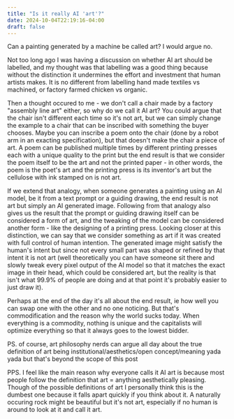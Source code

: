 ```yaml
---
title: "Is it really AI 'art'?"
date: 2024-10-04T22:19:16-04:00
draft: false
---
```


Can a painting generated by a machine be called art? I would argue no. 

Not too long ago I was having a discussion on whether AI art should be labelled, and my thought was that labelling was a good thing because without the distinction it undermines the effort and investment that human artists makes. It is no different from labelling hand made textiles vs machined, or factory farmed chicken vs organic. 

Then a thought occured to me - we don't call a chair made by a factory "assembly line art" either, so why do we call it AI art? You could argue that the chair isn't different each time so it's not art, but we can simply change the example to a chair that can be inscribed with something the buyer chooses. Maybe you can inscribe a poem onto the chair (done by a robot arm in an exacting specification), but that doesn't make the chair a piece of art. A poem can be published multiple times by different printing presses each with a unique quality to the print but the end result is that we consider the poem itself to be the art and not the printed paper - in other words, the poem is the poet's art and the printing press is its inventor's art but the cellulose with ink stamped on is not art. 

If we extend that analogy, when someone generates a painting using an AI model, be it from a text prompt or a guiding drawing, the end result is not art but simply an AI generated image. Following from that analogy also gives us the result that the prompt or guiding drawing itself can be considered a form of art, and the tweaking of the model can be considered another form - like the designing of a printing press. Looking closer at this distinction, we can say that we consider something as art if it was created with full control of human intention. The generated image might satisfy the human's intent but since not every small part was shaped or refined by that intent it is not art (well theoretically you can have someone sit there and slowly tweak every pixel output of the AI model so that it matches the exact image in their head, which could be considered art, but the reality is that isn't what 99.9% of people are doing and at that point it's probably easier to just draw it).

Perhaps at the end of the day it's all about the end result, ie how well you can swap one with the other and no one noticing. But that's commodification and the reason why the world sucks today. When everything is a commodity, nothing is unique and the capitalists will optimize everything so that it always goes to the lowest bidder. 

PS. of course, art philosophy nerds can argue all day about the true definition of art being institutional/aesthetics/open concept/meaning yada yada but that's beyond the scope of this post

PPS. I feel like the main reason why everyone calls it AI art is because most people follow the definition that art = anything aesthetically pleasing. Though of the possible definitions of art I personally think this is the dumbest one because it falls apart quickly if you think about it. A naturally occuring rock might be beautiful but it's not art, especially if no human is around to look at it and call it art. 